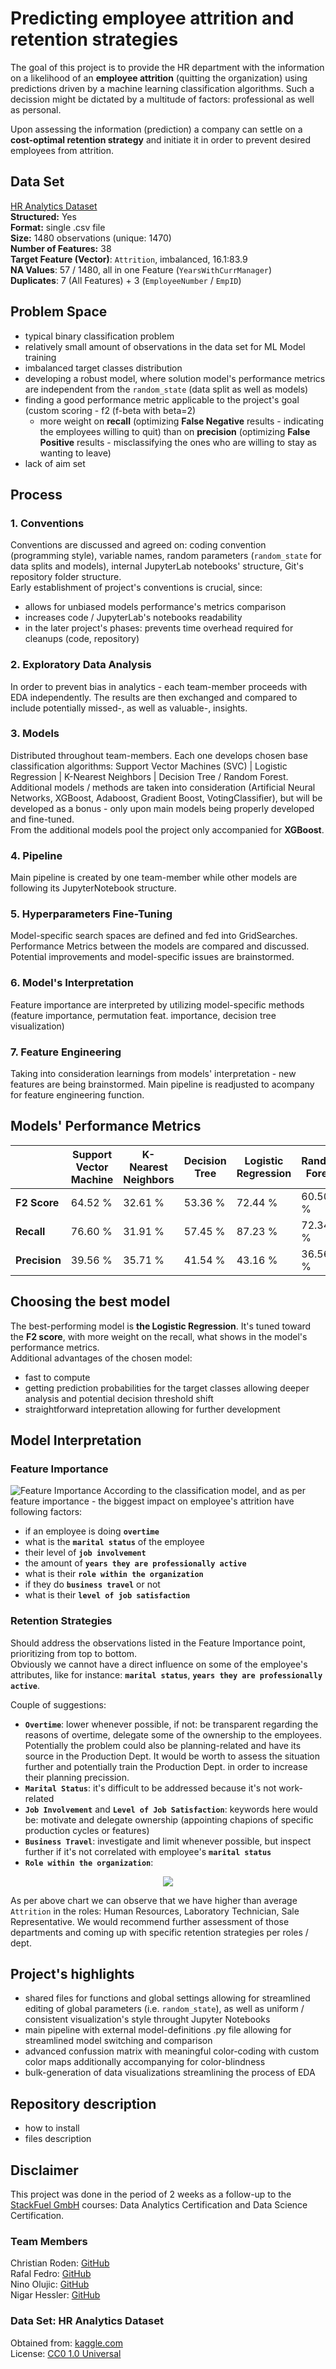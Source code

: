 # Predicting employee attrition and retention strategies
The goal of this project is to provide the HR department with the information on a likelihood of an **employee attrition** (quitting the organization) using predictions driven by a machine learning classification algorithms.
Such a decission might be dictated by a multitude of factors: professional as well as personal.

Upon assessing the information (prediction) a company can settle on a **cost-optimal retention strategy** and initiate it in order to prevent desired employees from attrition.

## Data Set

[HR Analytics Dataset](https://www.kaggle.com/datasets/saadharoon27/hr-analytics-dataset/data)\
**Structured:** Yes\
**Format:** single .csv file\
**Size:** 1480 observations (unique: 1470)\
**Number of Features:** 38\
**Target Feature (Vector)**: `Attrition`, imbalanced, 16.1:83.9\
**NA Values**: 57 / 1480, all in one Feature (`YearsWithCurrManager`)\
**Duplicates**: 7 (All Features) + 3 (`EmployeeNumber` / `EmpID`)

## Problem Space

- typical binary classification problem
- relatively small amount of observations in the data set for ML Model training
- imbalanced target classes distribution
- developing a robust model, where solution model's performance metrics are independent from the `random_state` (data split as well as models)
- finding a good performance metric applicable to the project's goal (custom scoring - f2 (f-beta with beta=2)
  - more weight on **recall** (optimizing **False Negative** results - indicating the employees willing to quit) than on **precision** (optimizing **False Positive** results - misclassifying the ones who are willing to stay as wanting to leave)
- lack of aim set

## Process

### 1. Conventions
Conventions are discussed and agreed on: coding convention (programming style), variable names, random parameters (`random_state` for data splits and models), internal JupyterLab notebooks' structure, Git's repository folder structure.\
Early establishment of project's conventions is crucial, since:
- allows for unbiased models performance's metrics comparison
- increases code / JupyterLab's notebooks readability 
- in the later project's phases: prevents time overhead required for cleanups (code, repository)

### 2. Exploratory Data Analysis
In order to prevent bias in analytics - each team-member proceeds with EDA independently. The results are then exchanged and compared to include potentially missed-, as well as valuable-, insights.

### 3. Models
Distributed throughout team-members. Each one develops chosen base classification algorithms: Support Vector Machines (SVC) | Logistic Regression | K-Nearest Neighbors | Decision Tree / Random Forest.\
Additional models / methods are taken into consideration (Artificial Neural Networks, XGBoost, Adaboost, Gradient Boost, VotingClassifier), but will be developed as a bonus - only upon main models being properly developed and fine-tuned.\
From the additional models pool the project only accompanied for **XGBoost**.

### 4. Pipeline
Main pipeline is created by one team-member while other models are following its JupyterNotebook structure.

### 5. Hyperparameters Fine-Tuning
Model-specific search spaces are defined and fed into GridSearches. Performance Metrics between the models are compared and discussed. Potential improvements and model-specific issues are brainstormed.

### 6. Model's Interpretation
Feature importance are interpreted by utilizing model-specific methods (feature importance, permutation feat. importance, decision tree visualization)

### 7. Feature Engineering
Taking into consideration learnings from models' interpretation - new features are being brainstormed. Main pipeline is readjusted to acompany for feature engineering function.

## Models' Performance Metrics

|  | Support Vector Machine | K-Nearest Neighbors | Decision Tree | Logistic Regression | Random Forest | XGBoost |
| :--- | --- | --- | --- | --- | --- | --- |
| **F2 Score** | 64.52 % | 32.61 % | 53.36 % | 72.44 % | 60.50 % | 62.16 % |
| **Recall** | 76.60 % | 31.91 % | 57.45 % | 87.23 % | 72.34 % | 48.94 % |
| **Precision** | 39.56 % | 35.71 % | 41.54 % | 43.16 % | 36.56 % | 85.19 % |

## Choosing the best model

The best-performing model is **the Logistic Regression**. It's tuned toward the **F2 score**, with more weight on the recall, what shows in the model's performance metrics.\
Additional advantages of the chosen model:

- fast to compute
- getting prediction probabilities for the target classes allowing deeper analysis and potential decision threshold shift
- straightforward intepretation allowing for further development

## Model Interpretation

### Feature Importance
![Feature Importance](/Images/feature_importance.png)
According to the classification model, and as per feature importance - the biggest impact on employee's attrition have following factors:

- if an employee is doing **`overtime`**
- what is the **`marital status`** of the employee
- their level of **`job involvement`**
- the amount of **`years they are professionally active`**
- what is their **`role within the organization`**
- if they do **`business travel`** or not
- what is their **`level of job satisfaction`**

### Retention Strategies

Should address the observations listed in the Feature Importance point, prioritizing from top to bottom.\
Obviously we cannot have a direct influence on some of the employee's attributes, like for instance: **`marital status`**, **`years they are professionally active`**.

Couple of suggestions:

- **`Overtime`**: lower whenever possible, if not: be transparent regarding the reasons of overtime, delegate some of the ownership to the employees. Potentially the problem could also be planning-related and have its source in the Production Dept. It would be worth to assess the situation further and potentially train the Production Dept. in order to increase their planning precission.
- **`Marital Status`**: it's difficult to be addressed because it's not work-related
- **`Job Involvement`** and **`Level of Job Satisfaction`**: keywords here would be: motivate and delegate ownership (appointing chapions of specific production cycles or features)
- **`Business Travel`**: investigate and limit whenever possible, but inspect further if it's not correlated with employee's **`marital status`**
- **`Role within the organization`**:
<p align="center">
<img src="/Images/attrition_JobRole.png" />
</p>

As per above chart we can observe that we have higher than average `Attrition` in the roles: Human Resources, Laboratory Technician, Sale Representative. We would recommend further assessment of those departments and coming up with specific retention strategies per roles / dept.

## Project's highlights
- shared files for functions and global settings allowing for streamlined editing of global parameters (i.e. `random_state`), as well as uniform / consistent visualization's style throught Jupyter Notebooks
- main pipeline with external model-definitions .py file allowing for streamlined model switching and comparison
- advanced confussion matrix with meaningful color-coding with custom color maps additionally accompanying for color-blindness
- bulk-generation of data visualizations streamlining the process of EDA 

## Repository description
- how to install
- files description

## Disclaimer
This project was done in the period of 2 weeks as a follow-up to the [StackFuel GmbH](https://stackfuel.com/en/) courses: Data Analytics Certification and Data Science Certification.

### Team Members
Christian Roden: [GitHub](https://github.com/christianroden)\
Rafal Fedro: [GitHub](https://github.com/RafalFedro)\
Nino Olujic: [GitHub](https://github.com/Niprogram)\
Nigar Hessler: [GitHub](https://github.com/Nigar-Hessler)

### Data Set: HR Analytics Dataset
Obtained from: [kaggle.com](https://www.kaggle.com/datasets/saadharoon27/hr-analytics-dataset/data)\
License: [CC0 1.0 Universal](https://creativecommons.org/publicdomain/zero/1.0/)
